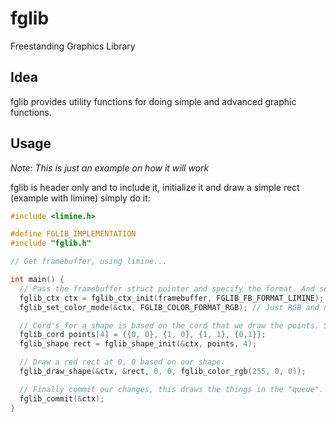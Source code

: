 # fglib

Freestanding Graphics Library

## Idea

fglib provides utility functions for doing simple and advanced graphic functions.

## Usage

*Note: This is just an example on how it will work*

fglib is header only and to include it, initialize it and draw a simple rect (example with limine) simply do it:
```cpp
#include <limine.h>

#define FGLIB_IMPLEMENTATION
#include "fglib.h"

// Get framebuffer, using limine...

int main() {
  // Pass the framebuffer struct pointer and specify the format. And set the color mode (not specific to framebuffer, only to the users preference).
  fglib_ctx ctx = fglib_ctx_init(framebuffer, FGLIB_FB_FORMAT_LIMINE);
  fglib_set_color_mode(&ctx, FGLIB_COLOR_FORMAT_RGB); // Just RGB and not RGBA (or ARGB) since we wont use alpha.

  // Cord's for a shape is based on the cord that we draw the points. So the fglib_cord's here act like a offset.
  fglib_cord points[4] = {{0, 0}, {1, 0}, {1, 1}, {0,1}};
  fglib_shape rect = fglib_shape_init(&ctx, points, 4);

  // Draw a red rect at 0, 0 based on our shape.
  fglib_draw_shape(&ctx, &rect, 0, 0, fglib_color_rgb(255, 0, 0));

  // Finally commit our changes, this draws the things in the "queue". Commit also clears the queue, so we can draw new things.
  fglib_commit(&ctx);
}
``` 

